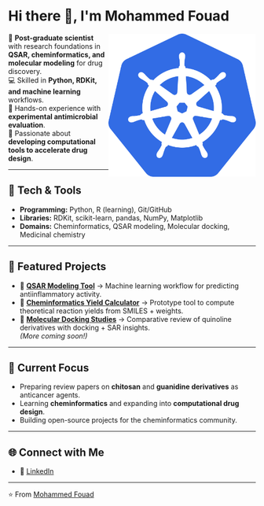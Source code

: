 # Hi there 👋, I'm Mohammed Fouad  

<img align="right" alt="Molecule animation" width="300" src="https://raw.githubusercontent.com/kubernetes/kubernetes/master/logo/logo.png"> <!-- Replace with a cheminformatics / molecule gif -->

🔬 **Post-graduate scientist** with research foundations in **QSAR, cheminformatics, and molecular modeling** for drug discovery.  
💻 Skilled in **Python, RDKit, and machine learning** workflows.  
🧪 Hands-on experience with **experimental antimicrobial evaluation**.  
🚀 Passionate about **developing computational tools to accelerate drug design**.  

---

## 🧰 Tech & Tools
- **Programming:** Python, R (learning), Git/GitHub  
- **Libraries:** RDKit, scikit-learn, pandas, NumPy, Matplotlib  
- **Domains:** Cheminformatics, QSAR modeling, Molecular docking, Medicinal chemistry    

---

## 📂 Featured Projects
- 🔹 **[QSAR Modeling Tool](#)** → Machine learning workflow for predicting antiinflammatory activity.  
- 🔹 **[Cheminformatics Yield Calculator](#)** → Prototype tool to compute theoretical reaction yields from SMILES + weights.  
- 🔹 **[Molecular Docking Studies](#)** → Comparative review of quinoline derivatives with docking + SAR insights.  
*(More coming soon!)*  

---

## 📖 Current Focus
- Preparing review papers on **chitosan** and **guanidine derivatives** as anticancer agents.  
- Learning **cheminformatics** and expanding into **computational drug design**.  
- Building open-source projects for the cheminformatics community.  

---

## 🌐 Connect with Me
- 💼 [LinkedIn](https://linkedin.com/mohammed-fouad-🇵🇸-73701a135) 
---

⭐️ From [Mohammed Fouad](https://github.com/Mohaammed-Fouad)

